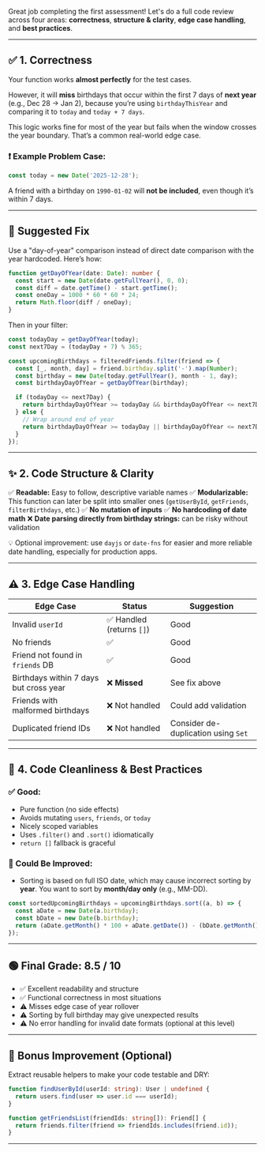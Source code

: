 Great job completing the first assessment! Let's do a full code review across four areas: **correctness**, **structure & clarity**, **edge case handling**, and **best practices**.

---

## ✅ 1. Correctness

Your function works **almost perfectly** for the test cases.

However, it will **miss** birthdays that occur within the first 7 days of **next year** (e.g., Dec 28 → Jan 2), because you’re using `birthdayThisYear` and comparing it to `today` and `today + 7 days`.

This logic works fine for most of the year but fails when the window crosses the year boundary. That’s a common real-world edge case.

### ❗ Example Problem Case:

```ts
const today = new Date('2025-12-28');
```

A friend with a birthday on `1990-01-02` will **not be included**, even though it’s within 7 days.

---

## 🔧 Suggested Fix

Use a "day-of-year" comparison instead of direct date comparison with the year hardcoded. Here’s how:

```ts
function getDayOfYear(date: Date): number {
  const start = new Date(date.getFullYear(), 0, 0);
  const diff = date.getTime() - start.getTime();
  const oneDay = 1000 * 60 * 60 * 24;
  return Math.floor(diff / oneDay);
}
```

Then in your filter:

```ts
const todayDay = getDayOfYear(today);
const next7Day = (todayDay + 7) % 365;

const upcomingBirthdays = filteredFriends.filter(friend => {
  const [_, month, day] = friend.birthday.split('-').map(Number);
  const birthday = new Date(today.getFullYear(), month - 1, day);
  const birthdayDayOfYear = getDayOfYear(birthday);

  if (todayDay <= next7Day) {
    return birthdayDayOfYear >= todayDay && birthdayDayOfYear <= next7Day;
  } else {
    // Wrap around end of year
    return birthdayDayOfYear >= todayDay || birthdayDayOfYear <= next7Day;
  }
});
```

---

## ✨ 2. Code Structure & Clarity

✅ **Readable:** Easy to follow, descriptive variable names
✅ **Modularizable:** This function can later be split into smaller ones (`getUserById`, `getFriends`, `filterBirthdays`, etc.)
✅ **No mutation of inputs**
✅ **No hardcoding of date math**
❌ **Date parsing directly from birthday strings:** can be risky without validation

💡 Optional improvement: use `dayjs` or `date-fns` for easier and more reliable date handling, especially for production apps.

---

## ⚠️ 3. Edge Case Handling

| Edge Case                              | Status                   | Suggestion                          |
| -------------------------------------- | ------------------------ | ----------------------------------- |
| Invalid `userId`                       | ✅ Handled (returns `[]`) | Good                                |
| No friends                             | ✅                        | Good                                |
| Friend not found in `friends` DB       | ✅                        | Good                                |
| Birthdays within 7 days but cross year | ❌ **Missed**             | See fix above                       |
| Friends with malformed birthdays       | ❌ Not handled            | Could add validation                |
| Duplicated friend IDs                  | ❌ Not handled            | Consider de-duplication using `Set` |

---

## 🧼 4. Code Cleanliness & Best Practices

### ✅ Good:

* Pure function (no side effects)
* Avoids mutating `users`, `friends`, or `today`
* Nicely scoped variables
* Uses `.filter()` and `.sort()` idiomatically
* `return []` fallback is graceful

### 🚫 Could Be Improved:

* Sorting is based on full ISO date, which may cause incorrect sorting by **year**. You want to sort by **month/day only** (e.g., MM-DD).

```ts
const sortedUpcomingBirthdays = upcomingBirthdays.sort((a, b) => {
  const aDate = new Date(a.birthday);
  const bDate = new Date(b.birthday);
  return (aDate.getMonth() * 100 + aDate.getDate()) - (bDate.getMonth() * 100 + bDate.getDate());
});
```

---

## 🟢 Final Grade: **8.5 / 10**

* ✅ Excellent readability and structure
* ✅ Functional correctness in most situations
* ⚠️ Misses edge case of year rollover
* ⚠️ Sorting by full birthday may give unexpected results
* ⚠️ No error handling for invalid date formats (optional at this level)

---

## 🧠 Bonus Improvement (Optional)

Extract reusable helpers to make your code testable and DRY:

```ts
function findUserById(userId: string): User | undefined {
  return users.find(user => user.id === userId);
}

function getFriendsList(friendIds: string[]): Friend[] {
  return friends.filter(friend => friendIds.includes(friend.id));
}
```

---
